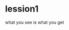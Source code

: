 # lession1
<!DOCTYPE html>
<html lang="en">
<head>
    <meta charset="UTF-8">
    <title>Welcome to my Webpage</title>
</head>
<body>
       what you see is what you get
</body>
</html>
